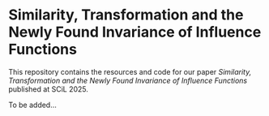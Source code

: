 # Similarity, Transformation and the Newly Found Invariance of Influence Functions
This repository contains the resources and code for our paper _Similarity, Transformation and the Newly Found Invariance of Influence Functions_ published at SCiL 2025.

To be added...
